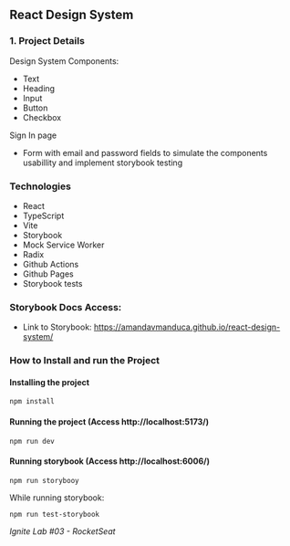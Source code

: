 ## React Design System

### 1. Project Details

Design System Components:
- Text
- Heading
- Input
- Button
- Checkbox

Sign In page
- Form with email and password fields to simulate the components usabillity and implement storybook testing


### Technologies
- React
- TypeScript
- Vite
- Storybook
- Mock Service Worker
- Radix
- Github Actions
- Github Pages
- Storybook tests

### Storybook Docs Access:
- Link to Storybook: https://amandavmanduca.github.io/react-design-system/


### How to Install and run the Project

#### Installing the project
```
npm install
```

#### Running the project (Access http://localhost:5173/)
```
npm run dev
```

#### Running storybook (Access http://localhost:6006/)
```
npm run storybooy
```
While running storybook:
```
npm run test-storybook
```




_Ignite Lab #03 - RocketSeat_
